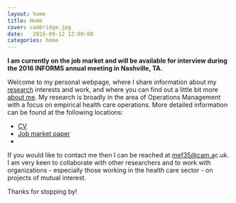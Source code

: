 ```yaml
---
layout: home
title: Home
cover: cambridge.jpg
date:   2016-09-12 12:00:00
categories: home
---
```


**I am currently on the job market and will be available for interview during the 2016 INFORMS annual meeting in Nashville, TA.**

Welcome to my personal webpage, where I share information about my [research](/research/) interests and work, and where you can find out a little bit more [about me](/about/). My research is broadly in the area of Operations Management with a focus on empirical health care operations. More detailed information can be found at the following locations:

* [CV](/CV/)
* [Job market paper](/scale-scope-hospital-productivity)
* 

If you would like to contact me then I can be reached at <a target="_blank" id="contact" href="http://www.google.com/recaptcha/mailhide/d?k=01RgRLgvxEUrUhAUtFCSPNRA==&amp;c=0nIRqiLvmUU-5ifT56SvMSY2hB9qsGA9T0u6dIWkHPI=">mef3<span style="display:none">3829</span>5@cam.a<span style="display:none">k</span>c.uk</a>. I am very keen to collaborate with other researchers and to work with organizations - especially those working in the health care sector -  on projects of mutual interest.

Thanks for stopping by!